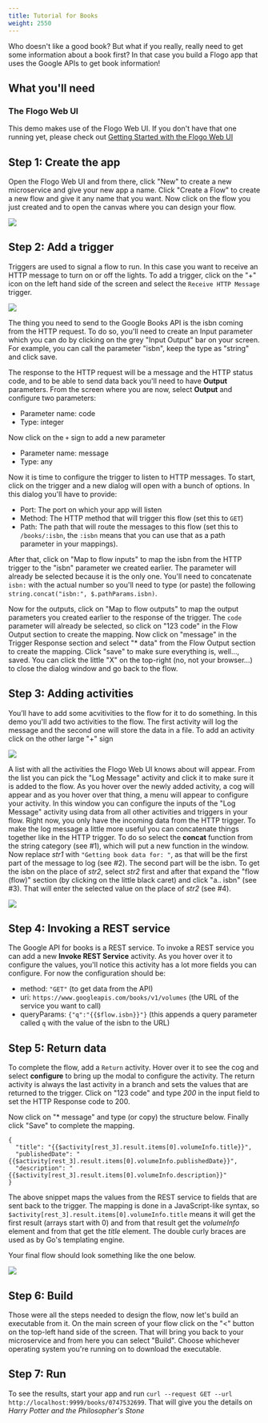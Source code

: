 ```yaml
---
title: Tutorial for Books
weight: 2550
---
```


Who doesn't like a good book? But what if you really, really need to get some information about a book first? In that case you build a Flogo app that uses the Google APIs to get book information!

## What you'll need
### The Flogo Web UI
This demo makes use of the Flogo Web UI. If you don't have that one running yet, please check out [Getting Started with the Flogo Web UI](https://tibcosoftware.github.io/flogo/getting-started/getting-started-webui/)

## Step 1: Create the app
Open the Flogo Web UI and from there, click "New" to create a new microservice and give your new app a name. Click "Create a Flow" to create a new flow and give it any name that you want. Now click on the flow you just created and to open the canvas where you can design your flow. 

![](../../images/labs/books-demo/step1.png)

## Step 2: Add a trigger
Triggers are used to signal a flow to run. In this case you want to receive an HTTP message to turn on or off the lights. To add a trigger, click on the "+" icon on the left hand side of the screen and select the `Receive HTTP Message` trigger.

![](../../images/labs/books-demo/step2.png)

The thing you need to send to the Google Books API is the isbn coming from the HTTP request. To do so, you'll need to create an Input parameter which you can do by clicking on the grey "Input Output" bar on your screen. For example, you can call the parameter "isbn", keep the type as "string" and click save.

The response to the HTTP request will be a message and the HTTP status code, and to be able to send data back you'll need to have **Output** parameters. From the screen where you are now, select **Output** and configure two parameters:

* Parameter name: code
* Type: integer

Now click on the `+` sign to add a new parameter

* Parameter name: message
* Type: any

Now it is time to configure the trigger to listen to HTTP messages. To start, click on the trigger and a new dialog will open with a bunch of options. In this dialog you'll have to provide:

* Port: The port on which your app will listen
* Method: The HTTP method that will trigger this flow (set this to `GET`)
* Path: The path that will route the messages to this flow (set this to `/books/:isbn`, the `:isbn` means that you can use that as a path parameter in your mappings).

After that, click on "Map to flow inputs" to map the isbn from the HTTP trigger to the "isbn" parameter we created earlier. The parameter will already be selected because it is the only one. You'll need to concatenate `isbn:` with the actual number so you'll need to type (or paste) the following `string.concat("isbn:", $.pathParams.isbn)`. 

Now for the outputs, click on "Map to flow outputs" to map the output parameters you created earlier to the response of the trigger. The `code` parameter will already be selected, so click on "123 code" in the Flow Output section to create the mapping. Now click on "message" in the Trigger Response section and select "* data" from the Flow Output section to create the mapping. Click "save" to make sure everything is, well…, saved. You can click the little "X" on the top-right (no, not your browser…) to close the dialog window and go back to the flow. 

## Step 3: Adding activities
You’ll have to add some acvitivities to the flow for it to do something. In this demo you'll add two activities to the flow. The first activity will log the message and the second one will store the data in a file. To add an activity click on the other large "+" sign

![](../../images/labs/books-demo/step3.png)

A list with all the activities the Flogo Web UI knows about will appear. From the list you can pick the "Log Message" activity and click it to make sure it is added to the flow. As you hover over the newly added activity, a cog will appear and as you hover over that thing, a menu will appear to configure your activity. In this window you can configure the inputs of the "Log Message" activity using data from all other activities and triggers in your flow. Right now, you only have the incoming data from the HTTP trigger. To make the log message a little more useful you can concatenate things together like in the HTTP trigger. To do so select the **concat** function from the string category (see #1), which will put a new function in the window. Now replace _str1_ with `"Getting book data for: "`, as that will be the first part of the message to log (see #2). The second part will be the isbn. To get the isbn on the place of _str2_, select _str2_ first and after that expand the "flow (flow)" section (by clicking on the little black caret) and click "a.. isbn" (see #3). That will enter the selected value on the place of _str2_ (see #4).

![](../../images/labs/books-demo/step4.png)

## Step 4: Invoking a REST service
The Google API for books is a REST service. To invoke a REST service you can add a new **Invoke REST Service** activity. As you hover over it to configure the values, you'll notice this activity has a lot more fields you can configure. For now the configuration should be:

* method: `"GET"` (to get data from the API)
* uri: `https://www.googleapis.com/books/v1/volumes` (the URL of the service you want to call)
* queryParams: `{"q":"{{$flow.isbn}}"}` (this appends a query parameter called `q` with the value of the isbn to the URL)

## Step 5: Return data
To complete the flow, add a `Return` activity. Hover over it to see the cog and select **configure** to bring up the modal to configure the activity. The return activity is always the last activity in a branch and sets the values that are returned to the trigger. Click on "123 code" and type _200_ in the input field to set the HTTP Response code to 200.

Now click on "* message" and type (or copy) the structure below. Finally click "Save" to complete the mapping.

```
{
  "title": "{{$activity[rest_3].result.items[0].volumeInfo.title}}",
  "publishedDate": "{{$activity[rest_3].result.items[0].volumeInfo.publishedDate}}",
  "description": "{{$activity[rest_3].result.items[0].volumeInfo.description}}"
}
```

The above snippet maps the values from the REST service to fields that are sent back to the trigger. The mapping is done in a JavaScript-like syntax, so `$activity[rest_3].result.items[0].volumeInfo.title` means it will get the first result (arrays start with 0) and from that result get the _volumeInfo_ element and from that get the _title_ element. The double curly braces are used as by Go's templating engine.

Your final flow should look something like the one below.

![](../../images/labs/books-demo/step5.png)

## Step 6: Build
Those were all the steps needed to design the flow, now let's build an executable from it. On the main screen of your flow click on the "<" button on the top-left hand side of the screen. That will bring you back to your microservice and from here you can select "Build". Choose whichever operating system you're running on to download the executable.

## Step 7: Run
To see the results, start your app and run `curl --request GET --url http://localhost:9999/books/0747532699`. That will give you the details on _Harry Potter and the Philosopher's Stone_